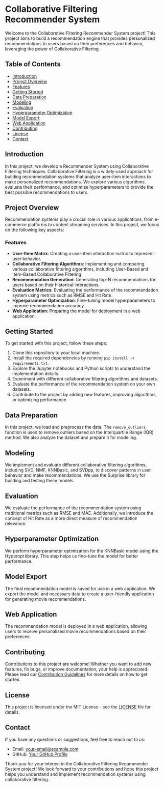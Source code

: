 
# Collaborative Filtering Recommender System

Welcome to the Collaborative Filtering Recommender System project! This project aims to build a recommendation engine that provides personalized recommendations to users based on their preferences and behavior, leveraging the power of Collaborative Filtering.

## Table of Contents

- [Introduction](#introduction)
- [Project Overview](#project-overview)
- [Features](#features)
- [Getting Started](#getting-started)
- [Data Preparation](#data-preparation)
- [Modeling](#modeling)
- [Evaluation](#evaluation)
- [Hyperparameter Optimization](#hyperparameter-optimization)
- [Model Export](#model-export)
- [Web Application](#web-application)
- [Contributing](#contributing)
- [License](#license)
- [Contact](#contact)

## Introduction

In this project, we develop a Recommender System using Collaborative Filtering techniques. Collaborative Filtering is a widely-used approach for building recommendation systems that analyze user-item interactions to make personalized recommendations. We explore various algorithms, evaluate their performance, and optimize hyperparameters to provide the best possible recommendations to users.

## Project Overview

Recommendation systems play a crucial role in various applications, from e-commerce platforms to content streaming services. In this project, we focus on the following key aspects:

### Features

- **User-Item Matrix**: Creating a user-item interaction matrix to represent user behavior.
- **Collaborative Filtering Algorithms**: Implementing and comparing various collaborative filtering algorithms, including User-Based and Item-Based Collaborative Filtering.
- **Recommendation Generation**: Generating top-N recommendations for users based on their historical interactions.
- **Evaluation Metrics**: Evaluating the performance of the recommendation system using metrics such as RMSE and Hit Rate.
- **Hyperparameter Optimization**: Fine-tuning model hyperparameters to improve recommendation accuracy.
- **Web Application**: Preparing the model for deployment in a web application.

## Getting Started

To get started with this project, follow these steps:

1. Clone this repository to your local machine.
2. Install the required dependencies by running `pip install -r requirements.txt`.
3. Explore the Jupyter notebooks and Python scripts to understand the implementation details.
4. Experiment with different collaborative filtering algorithms and datasets.
5. Evaluate the performance of the recommendation system on your own datasets.
6. Contribute to the project by adding new features, improving algorithms, or optimizing performance.

## Data Preparation

In this project, we load and preprocess the data. The `remove_outliers` function is used to remove outliers based on the Interquartile Range (IQR) method. We also analyze the dataset and prepare it for modeling.

## Modeling

We implement and evaluate different collaborative filtering algorithms, including SVD, NMF, KNNBasic, and SVDpp, to discover patterns in user behavior and make recommendations. We use the Surprise library for building and testing these models.

## Evaluation

We evaluate the performance of the recommendation system using traditional metrics such as RMSE and MAE. Additionally, we introduce the concept of Hit Rate as a more direct measure of recommendation relevance.

## Hyperparameter Optimization

We perform hyperparameter optimization for the KNNBasic model using the Hyperopt library. This step helps us fine-tune the model for better performance.

## Model Export

The final recommendation model is saved for use in a web application. We export the model and necessary data to create a user-friendly application for generating movie recommendations.

## Web Application

The recommendation model is deployed in a web application, allowing users to receive personalized movie recommendations based on their preferences.

## Contributing

Contributions to this project are welcome! Whether you want to add new features, fix bugs, or improve documentation, your help is appreciated. Please read our [Contribution Guidelines](CONTRIBUTING.md) for more details on how to get started.

## License

This project is licensed under the MIT License - see the [LICENSE](LICENSE) file for details.

## Contact

If you have any questions or suggestions, feel free to reach out to us:

- Email: [your-email@example.com](mailto:your-email@example.com)
- GitHub: [Your GitHub Profile](https://github.com/your-username)

Thank you for your interest in the Collaborative Filtering Recommender System project! We look forward to your contributions and hope this project helps you understand and implement recommendation systems using collaborative filtering.
